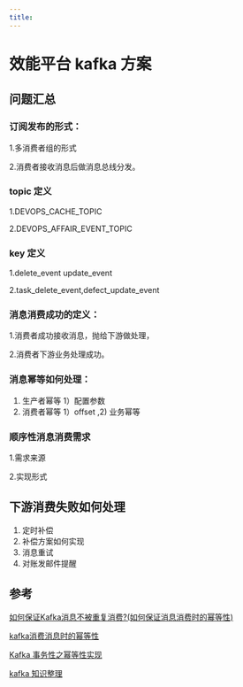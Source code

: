 ```yaml
---
title:
---
```

# 效能平台 kafka 方案

## 问题汇总

### 订阅发布的形式：

1.多消费者组的形式 

2.消费者接收消息后做消息总线分发。

### topic 定义  

1.DEVOPS_CACHE_TOPIC  

2.DEVOPS_AFFAIR_EVENT_TOPIC

### key 定义  

1.delete_event  update_event 

2.task_delete_event,defect_update_event

### 消息消费成功的定义：

1.消费者成功接收消息，抛给下游做处理，

2.消费者下游业务处理成功。

### 消息幂等如何处理：

1. 生产者幂等 1）配置参数
2. 消费者幂等 1）offset ,2) 业务幂等

### 顺序性消息消费需求 

1.需求来源 

2.实现形式

## 下游消费失败如何处理 

1. 定时补偿
2. 补偿方案如何实现
3. 消息重试
4. 对账发邮件提醒

## 参考

[如何保证Kafka消息不被重复消费?(如何保证消息消费时的幂等性)](https://blog.csdn.net/wwwwww33/article/details/105671038/)

[kafka消费消息时的幂等性](https://blog.csdn.net/u011439839/article/details/90115573)

[Kafka 事务性之幂等性实现](http://matt33.com/2018/10/24/kafka-idempotent/)

[kafka 知识整理](https://www.processon.com/view/5f8ee94763768906e67d835e#map)